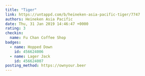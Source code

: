 ```yaml
---
title: "Tiger"
link: https://untappd.com/b/heineken-asia-pacific-tiger/7747
authors: Heineken Asia Pacific
date: Thu, 31 Jan 2019 14:46:47 +0000
rating: 3
checkin:
  name: Fu Chan Coffee Shop
badges:
  - name: Hopped Down
    id: 456624006
  - name: Lager Jack
    id: 456624007
posting_method: https://ownyour.beer
---
```

